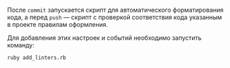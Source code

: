 После `commit` запускается скрипт для автоматического форматирования кода, а перед
`push` — скрипт с проверкой соответствия кода указанным в проекте правилам
оформления.

Для добавления этих настроек и событий необходимо запустить команду:

    ruby add_linters.rb
